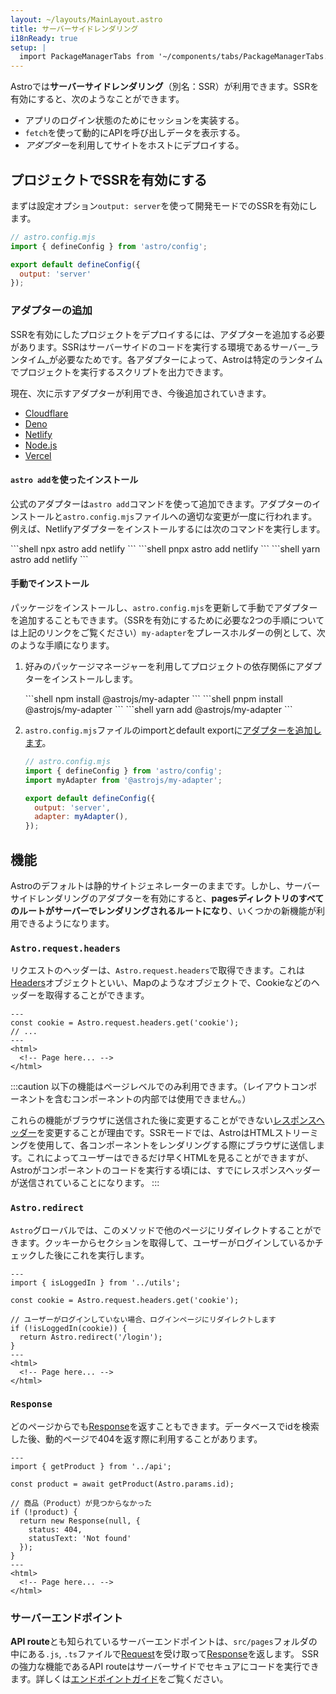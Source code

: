 ```yaml
---
layout: ~/layouts/MainLayout.astro
title: サーバーサイドレンダリング
i18nReady: true
setup: |
  import PackageManagerTabs from '~/components/tabs/PackageManagerTabs.astro'
---
```


Astroでは**サーバーサイドレンダリング**（別名：SSR）が利用できます。SSRを有効にすると、次のようなことができます。

- アプリのログイン状態のためにセッションを実装する。
- `fetch`を使って動的にAPIを呼び出しデータを表示する。
- *アダプター*を利用してサイトをホストにデプロイする。

## プロジェクトでSSRを有効にする

まずは設定オプション`output: server`を使って開発モードでのSSRを有効にします。

```js ins={5}
// astro.config.mjs
import { defineConfig } from 'astro/config';

export default defineConfig({
  output: 'server'
});
```

### アダプターの追加

SSRを有効にしたプロジェクトをデプロイするには、アダプターを追加する必要があります。SSRはサーバーサイドのコードを実行する環境であるサーバー_ランタイム_が必要なためです。各アダプターによって、Astroは特定のランタイムでプロジェクトを実行するスクリプトを出力できます。

現在、次に示すアダプターが利用でき、今後追加されていきます。

- [Cloudflare](/ja/guides/integrations-guide/cloudflare/)
- [Deno](/ja/guides/integrations-guide/deno/)
- [Netlify](/ja/guides/integrations-guide/netlify/)
- [Node.js](/ja/guides/integrations-guide/node/)
- [Vercel](/ja/guides/integrations-guide/vercel/)

#### `astro add`を使ったインストール

公式のアダプターは`astro add`コマンドを使って追加できます。アダプターのインストールと`astro.config.mjs`ファイルへの適切な変更が一度に行われます。例えば、Netlifyアダプターをインストールするには次のコマンドを実行します。

<PackageManagerTabs>
  <Fragment slot="npm">
  ```shell
  npx astro add netlify
  ```
  </Fragment>
  <Fragment slot="pnpm">
  ```shell
  pnpx astro add netlify
  ```
  </Fragment>
  <Fragment slot="yarn">
  ```shell
  yarn astro add netlify
  ```
  </Fragment>
</PackageManagerTabs>

#### 手動でインストール

パッケージをインストールし、`astro.config.mjs`を更新して手動でアダプターを追加することもできます。（SSRを有効にするために必要な2つの手順については上記のリンクをご覧ください）`my-adapter`をプレースホルダーの例として、次のような手順になります。

1. 好みのパッケージマネージャーを利用してプロジェクトの依存関係にアダプターをインストールします。

   <PackageManagerTabs>
     <Fragment slot="npm">
     ```shell
     npm install @astrojs/my-adapter
     ```
     </Fragment>
     <Fragment slot="pnpm">
     ```shell
     pnpm install @astrojs/my-adapter
     ```
     </Fragment>
     <Fragment slot="yarn">
     ```shell
     yarn add @astrojs/my-adapter
     ```
     </Fragment>
   </PackageManagerTabs>

2. `astro.config.mjs`ファイルのimportとdefault exportに[アダプターを追加します](/ja/reference/configuration-reference/#アダブター)。

    ```js ins={3,6-7}
    // astro.config.mjs
    import { defineConfig } from 'astro/config';
    import myAdapter from '@astrojs/my-adapter';

    export default defineConfig({
      output: 'server',
      adapter: myAdapter(),
    });
    ```

## 機能

Astroのデフォルトは静的サイトジェネレーターのままです。しかし、サーバーサイドレンダリングのアダプターを有効にすると、**pagesディレクトリのすべてのルートがサーバーでレンダリングされるルートになり**、いくつかの新機能が利用できるようになります。

### `Astro.request.headers`

リクエストのヘッダーは、`Astro.request.headers`で取得できます。これは[Headers](https://developer.mozilla.org/ja/docs/Web/API/Headers)オブジェクトといい、Mapのようなオブジェクトで、Cookieなどのヘッダーを取得することができます。

```astro title="src/pages/index.astro" {2}
---
const cookie = Astro.request.headers.get('cookie');
// ...
---
<html>
  <!-- Page here... -->
</html>
```

:::caution
以下の機能はページレベルでのみ利用できます。（レイアウトコンポーネントを含むコンポーネントの内部では使用できません。）

これらの機能がブラウザに送信された後に変更することができない[レスポンスヘッダー](https://developer.mozilla.org/ja/docs/Glossary/Response_header)を変更することが理由です。SSRモードでは、AstroはHTMLストリーミングを使用して、各コンポーネントをレンダリングする際にブラウザに送信します。これによってユーザーはできるだけ早くHTMLを見ることができますが、Astroがコンポーネントのコードを実行する頃には、すでにレスポンスヘッダーが送信されていることになります。
:::

### `Astro.redirect`

`Astro`グローバルでは、このメソッドで他のページにリダイレクトすることができます。クッキーからセクションを取得して、ユーザーがログインしているかチェックした後にこれを実行します。

```astro title="src/pages/account.astro" {8}
---
import { isLoggedIn } from '../utils';

const cookie = Astro.request.headers.get('cookie');

// ユーザーがログインしていない場合、ログインページにリダイレクトします
if (!isLoggedIn(cookie)) {
  return Astro.redirect('/login');
}
---
<html>
  <!-- Page here... -->
</html>
```

### `Response`

どのページからでも[Response](https://developer.mozilla.org/ja/docs/Web/API/Response)を返すこともできます。データベースでidを検索した後、動的ページで404を返す際に利用することがあります。

```astro title="src/pages/[id].astro" {8-11}
---
import { getProduct } from '../api';

const product = await getProduct(Astro.params.id);

// 商品（Product）が見つからなかった
if (!product) {
  return new Response(null, {
    status: 404,
    statusText: 'Not found'
  });
}
---
<html>
  <!-- Page here... -->
</html>
```

### サーバーエンドポイント

**API route**とも知られているサーバーエンドポイントは、`src/pages`フォルダの中にある`.js`, `.ts`ファイルで[Request](https://developer.mozilla.org/ja/docs/Web/API/Request)を受け取って[Response](https://developer.mozilla.org/ja/docs/Web/API/Response)を返します。
SSRの強力な機能であるAPI routeはサーバーサイドでセキュアにコードを実行できます。詳しくは[エンドポイントガイド](/ja/core-concepts/endpoints/#サーバーエンドポイントapiルーティング)をご覧ください。
